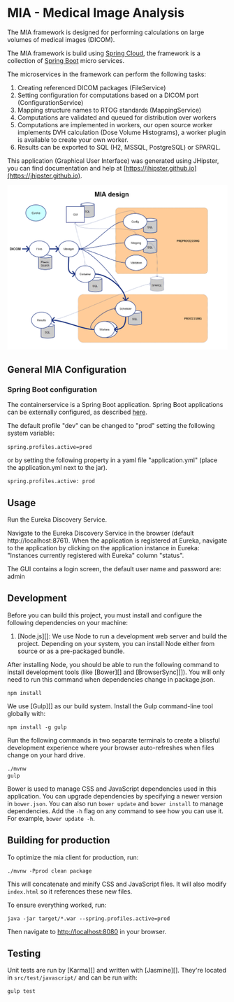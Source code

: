 # MIA - Medical Image Analysis

The MIA framework is designed for performing calculations on large volumes of medical images (DICOM). 

The MIA framework is build using [Spring Cloud](http://projects.spring.io/spring-cloud/), the framework is a collection of [Spring Boot](http://projects.spring.io/spring-boot/) micro services.

The microservices in the framework can perform the following tasks:

1. Creating referenced DICOM packages (FileService)
2. Setting configuration for computations based on a DICOM port (ConfigurationService)
3. Mapping structure names to RTOG standards (MappingService)
4. Computations are validated and queued for distribution over workers
5. Computations are implemented in workers, our open source worker implements DVH calculation (Dose Volume Histograms), a worker plugin is available to create your own worker.
6. Results can be exported to SQL (H2, MSSQL, PostgreSQL) or SPARQL.


This application (Graphical User Interface) was generated using JHipster, you can find documentation and help at [https://jhipster.github.io](https://jhipster.github.io).

![MIA Design](img\miadesign201605.png)





## General MIA Configuration ##

### Spring Boot configuration ###

The containerservice is a Spring Boot application. Spring Boot applications can be  externally configured, as described [here](http://docs.spring.io/spring-boot/docs/current/reference/html/boot-features-external-config.html).


The default profile "dev" can be changed to "prod" setting the following system variable:


`spring.profiles.active=prod`

or by setting the following property in a yaml file "application.yml" (place the application.yml next to the jar).



    spring.profiles.active: prod





## Usage ##

Run the Eureka Discovery Service.

Navigate to the Eureka Discovery Service in the browser (default http://localhost:8761). When the application is registered at Eureka, navigate to the application by clicking on the application instance in Eureka: "Instances currently registered with Eureka" column "status". 

The GUI contains a login screen, the default user name and password are: admin














## Development

Before you can build this project, you must install and configure the following dependencies on your machine:

1. [Node.js][]: We use Node to run a development web server and build the project.
   Depending on your system, you can install Node either from source or as a pre-packaged bundle.

After installing Node, you should be able to run the following command to install development tools (like
[Bower][] and [BrowserSync][]). You will only need to run this command when dependencies change in package.json.

    npm install

We use [Gulp][] as our build system. Install the Gulp command-line tool globally with:

    npm install -g gulp

Run the following commands in two separate terminals to create a blissful development experience where your browser
auto-refreshes when files change on your hard drive.

    ./mvnw
    gulp

Bower is used to manage CSS and JavaScript dependencies used in this application. You can upgrade dependencies by
specifying a newer version in `bower.json`. You can also run `bower update` and `bower install` to manage dependencies.
Add the `-h` flag on any command to see how you can use it. For example, `bower update -h`.


## Building for production

To optimize the mia client for production, run:

    ./mvnw -Pprod clean package

This will concatenate and minify CSS and JavaScript files. It will also modify `index.html` so it references
these new files.

To ensure everything worked, run:

    java -jar target/*.war --spring.profiles.active=prod

Then navigate to [http://localhost:8080](http://localhost:8080) in your browser.

## Testing

Unit tests are run by [Karma][] and written with [Jasmine][]. They're located in `src/test/javascript/` and can be run with:

    gulp test

